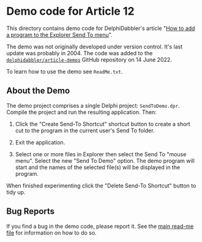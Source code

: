 # Demo code for Article 12

This directory contains demo code for DelphiDabbler's article "[How to add a program to the Explorer Send To menu](https://delphidabbler.com/articles/article-12)".

The demo was not originally developed under version control. It's last update was probably in 2004. The code was added to the [`delphidabbler/article-demos`](https://github.com/delphidabbler/article-demos) GitHub repository on 14 June 2022.

To learn how to use the demo see `ReadMe.txt`.

## About the Demo

The demo project comprises a single Delphi project: `SendToDemo.dpr`. Compile the project and run the resulting application. Then:

1. Click the "Create Send-To Shortcut" shortcut button to create a short cut to the program in the current user's Send To folder.

2. Exit the application.

3. Select one or more files in Explorer then select the Send To "mouse menu". Select the new "Send To Demo" option. The demo program will start and the names of the selected file(s) will be displayed in the program.

When finished experimenting click the "Delete Send-To Shortcut" button to tidy up.

## Bug Reports

If you find a bug in the demo code, please report it. See the [main read-me file](https://github.com/delphidabbler/article-demos/blob/master/README.md#bug-reports) for information on how to do so.
